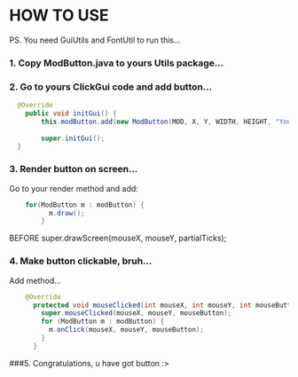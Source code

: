 # HOW TO USE

PS. You need GuiUtils and FontUtil to run this...

### 1. Copy ModButton.java to yours Utils package...

### 2. Go to yours ClickGui code and add button...
```java
  @Override
	public void initGui() {
		this.modButton.add(new ModButton(MOD, X, Y, WIDTH, HEIGHT, "Your String","Your name of image.png"));
    
		super.initGui();
  }
```
### 3. Render button on screen...
Go to your render method and add:
```java
    for(ModButton m : modButton) {
          m.draw();
        }
```
BEFORE super.drawScreen(mouseX, mouseY, partialTicks);

### 4. Make button clickable, bruh...
Add method...
```java
    @Override
      protected void mouseClicked(int mouseX, int mouseY, int mouseButton) throws IOException {
        super.mouseClicked(mouseX, mouseY, mouseButton);
        for (ModButton m : modButton) {
          m.onClick(mouseX, mouseY, mouseButton);
        }
      }
```

###5. Congratulations, u have got button :>




